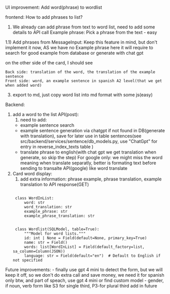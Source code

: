 
UI improvement:
Add word(phrase) to wordlist


frontend:
How to add phrases to list?

1) We already can add phrase from text to word list, need to add some details to API call
    Example phrase: Pick a phrase from the text - easy

1.1) Add phrases from MessageInput:
    Keep this feature in mind, but don't implement it now, 
    AS we have no  Example phrase here it will require to search for good example from database or generate with chat gpt

on the other side of the card, I should see 

    Back side: translation of the word, the translation of the example sentence 
    Front side: word, an example sentence in spanish A2 level(that we get when added word)

3) export to md, just copy word list into md format with some js(easy)


Backend:
1) add a word to the list API(post):
   1) need to add:
   - example sentence search
   - example sentence generation via chatgpt if not found in DB(generate with translation), save for later use in table sentences(see src/backend/services/sentence/db_models.py, use "ChatGpt" for entry in reverse_index_texts table )
   - translate phrase to english(with chat gpt we get translation when generate, so skip the step)
    For google only: we might miss the word meaning when translate separatly, better is formating text before sending to transalte API(google)  like <word> word </word><translate> translate </translate> 
1) Card word display:
   1) add extra information: phrase example, phrase translation, example translation to API response(GET)
   ```

    class WordInList:
        word: str
        word_translation: str
        example_phrase: str
        example_phrase_translation: str
        

    class Wordlist(SQLModel, table=True):
        """Model for word lists."""
        id: int | None = Field(default=None, primary_key=True)
        name: str = Field()
        words: list[WordInList] = Field(default_factory=list, sa_column=Column(JSON))
        language: str = Field(default="en")  # Default to English if not specified

    ```


Future improvements:
    - finally use gpt 4 mini to detect the form, but we will keep it off, so we don't do extra call and save money, we need it for spanish only btw, and part of speach, use gpt 4 mini or find custom model
    - gender, if noun, verb form like S3 for single third, P3-for plural third add in future

